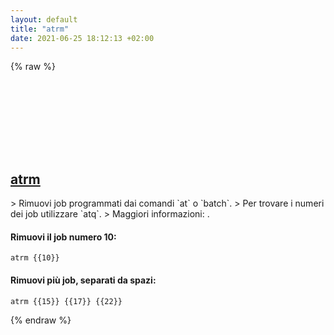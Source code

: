 ```yaml
---
layout: default
title: "atrm"
date: 2021-06-25 18:12:13 +02:00
---
```

{% raw %}
<h2 id="atrm">
  <a href="/it/common/atrm.html">atrm</a> <a href="#atrm"><svg class="icon">
    <use href="/assets/images/unicode_sprite.svg#link" />
  </svg></a>
</h2>
> Rimuovi job programmati dai comandi `at` o `batch`.
> Per trovare i numeri dei job utilizzare `atq`.
> Maggiori informazioni: <https://man.archlinux.org/man/at.1>.

#### Rimuovi il job numero 10:
```shell
atrm {{10}}
```
#### Rimuovi più job, separati da spazi:
```shell
atrm {{15}} {{17}} {{22}}
```
{% endraw %}